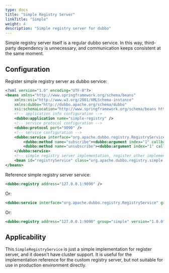 ```yaml
---
type: docs
title: "Simple Registry Server"
linkTitle: "Simple"
weight: 4
description: "Simple registry server for dubbo"
---
```


Simple registry server itself is a regular dubbo service. In this way, third-party dependency is unnecessary, and communication keeps consistent at the same moment.

## Configuration

Register simple registry server as dubbo service:

```xml
<?xml version="1.0" encoding="UTF-8"?>
<beans xmlns="http://www.springframework.org/schema/beans"
    xmlns:xsi="http://www.w3.org/2001/XMLSchema-instance"
    xmlns:dubbo="http://dubbo.apache.org/schema/dubbo"
    xsi:schemaLocation="http://www.springframework.org/schema/beans http://www.springframework.org/schema/beans/spring-beans-4.3.xsd http://dubbo.apache.org/schema/dubbo http://dubbo.apache.org/schema/dubbo/dubbo.xsd">
    <!-- application info configuration -->
    <dubbo:application name="simple-registry" />
    <!-- service protocol configuration -->
    <dubbo:protocol port="9090" />
    <!-- service configuration -->
    <dubbo:service interface="org.apache.dubbo.registry.RegistryService" ref="registryService" registry="N/A" ondisconnect="disconnect" callbacks="1000">
        <dubbo:method name="subscribe"><dubbo:argument index="1" callback="true" /></dubbo:method>
        <dubbo:method name="unsubscribe"><dubbo:argument index="1" callback="false" /></dubbo:method>
    </dubbo:service>
    <!-- simple registry server implementation, register other implementation if cluster ability is a requirement-->
    <bean id="registryService" class="org.apache.dubbo.registry.simple.SimpleRegistryService" />
</beans>
```

Reference simple registry server service:

```xml
<dubbo:registry address="127.0.0.1:9090" />
```

Or:

```xml
<dubbo:service interface="org.apache.dubbo.registry.RegistryService" group="simple" version="1.0.0" ... >
```

Or:

```xml
<dubbo:registry address="127.0.0.1:9090" group="simple" version="1.0.0" />
```

## Applicability

This `SimpleRegistryService` is just a simple implementation for register server, and it doesn't have cluster support. It is useful for the implementation reference for the custom registry server, but not suitable for use in production environment directly.
